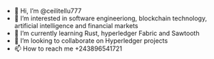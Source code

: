 - 👋 Hi, I’m @ceilitellu777
- 👀 I’m interested in software engineeriong, blockchain technology, artificial intelligence and financial markets
- 🌱 I’m currently learning Rust, hyperledger Fabric and Sawtooth
- 💞️ I’m looking to collaborate on Hyperledger projects
- 📫 How to reach me +243896541721

<!---
ceilitellu777/ceilitellu777 is a ✨ special ✨ repository because its `README.md` (this file) appears on your GitHub profile.
You can click the Preview link to take a look at your changes.
--->
